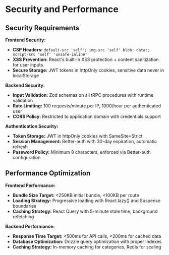 # Security and Performance

## Security Requirements

**Frontend Security:**
- **CSP Headers:** `default-src 'self'; img-src 'self' blob: data:; script-src 'self' 'unsafe-inline'`
- **XSS Prevention:** React's built-in XSS protection + content sanitization for user inputs
- **Secure Storage:** JWT tokens in httpOnly cookies, sensitive data never in localStorage

**Backend Security:**
- **Input Validation:** Zod schemas on all tRPC procedures with runtime validation
- **Rate Limiting:** 100 requests/minute per IP, 1000/hour per authenticated user
- **CORS Policy:** Restricted to application domain with credentials support

**Authentication Security:**
- **Token Storage:** JWT in httpOnly cookies with SameSite=Strict
- **Session Management:** Better-auth with 30-day expiration, automatic refresh
- **Password Policy:** Minimum 8 characters, enforced via Better-auth configuration

## Performance Optimization

**Frontend Performance:**
- **Bundle Size Target:** <250KB initial bundle, <100KB per route
- **Loading Strategy:** Progressive loading with React.lazy() and Suspense boundaries
- **Caching Strategy:** React Query with 5-minute stale time, background refetching

**Backend Performance:**
- **Response Time Target:** <500ms for API calls, <200ms for cached data
- **Database Optimization:** Drizzle query optimization with proper indexes
- **Caching Strategy:** In-memory caching for categories, Redis for scaling

